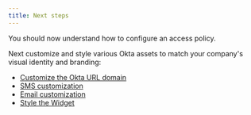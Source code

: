 ```yaml
---
title: Next steps
---
```


You should now understand how to configure an access policy.

Next customize and style various Okta assets to match your company's visual identity and branding:

* [Customize the Okta URL domain](/docs/guides/custom-url-domain/)
* [SMS customization](/docs/guides/custom-sms-messaging/)
* [Email customization](/docs/guides/custom-email/)
* [Style the Widget](/docs/guides/style-the-widget/)
